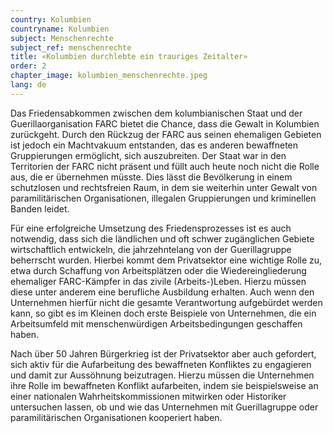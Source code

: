 ```yaml
---
country: Kolumbien
countryname: Kolumbien
subject: Menschenrechte
subject_ref: menschenrechte
title: «Kolumbien durchlebte ein trauriges Zeitalter»
order: 2
chapter_image: kolumbien_menschenrechte.jpeg
lang: de
---
```

<div class="content" markdown="1">
Das Friedensabkommen zwischen dem kolumbianischen Staat und der Guerillaorganisation FARC bietet die Chance, dass die Gewalt in Kolumbien zurückgeht. Durch den Rückzug der FARC aus seinen ehemaligen Gebieten ist jedoch ein Machtvakuum entstanden, das es anderen bewaffneten Gruppierungen ermöglicht, sich auszubreiten. Der Staat war in den Territorien der FARC nicht präsent und füllt auch heute noch nicht die Rolle aus, die er übernehmen müsste. Dies lässt die Bevölkerung in einem schutzlosen und rechtsfreien Raum, in dem sie weiterhin unter Gewalt von paramilitärischen Organisationen, illegalen Gruppierungen und kriminellen Banden leidet.

Für eine erfolgreiche Umsetzung des Friedensprozesses ist es auch notwendig, dass sich die ländlichen und oft schwer zugänglichen Gebiete wirtschaftlich entwickeln, die jahrzehntelang von der Guerillagruppe beherrscht wurden. Hierbei kommt dem Privatsektor eine wichtige Rolle zu, etwa durch Schaffung von Arbeitsplätzen oder die Wiedereingliederung ehemaliger FARC-Kämpfer in das zivile (Arbeits-)Leben. Hierzu müssen diese unter anderem eine berufliche Ausbildung erhalten. Auch wenn den Unternehmen hierfür nicht die gesamte Verantwortung aufgebürdet werden kann, so gibt es im Kleinen doch erste Beispiele von Unternehmen, die ein Arbeitsumfeld mit menschenwürdigen Arbeitsbedingungen geschaffen haben.

Nach über 50 Jahren Bürgerkrieg ist der Privatsektor aber auch gefordert, sich aktiv für die Aufarbeitung des bewaffneten Konfliktes zu engagieren und damit zur Aussöhnung beizutragen. Hierzu müssen die Unternehmen ihre Rolle im bewaffneten Konflikt aufarbeiten, indem sie beispielsweise an einer nationalen Wahrheitskommissionen mitwirken oder Historiker untersuchen lassen, ob und wie das Unternehmen mit Guerillagruppe oder paramilitärischen Organisationen kooperiert haben.
</div>
